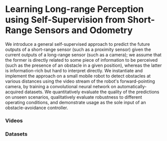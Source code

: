 # Learning Long-range Perception using Self-Supervision from Short-Range Sensors and Odometry

We introduce a general self-supervised approach to predict the future outputs of a short-range sensor (such as a proximity sensor) given the current outputs of a long-range sensor (such as a camera);
we assume that the former is directly related to some piece of information to be perceived (such as the presence of an obstacle in a given position), whereas the latter is information-rich but hard to interpret directly. 
We instantiate and implement the approach on a small mobile robot to detect obstacles at various distances using the video stream of the robot's forward-pointing camera, by training a convolutional neural network on automatically-acquired datasets.
We quantitatively evaluate the quality of the predictions on unseen scenarios, qualitatively evaluate robustness to different operating conditions, and demonstrate usage as the sole input of an obstacle-avoidance controller.

### Videos



### Datasets

